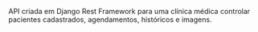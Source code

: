API criada em Django Rest Framework para uma clínica médica controlar pacientes cadastrados, agendamentos, históricos e imagens.
